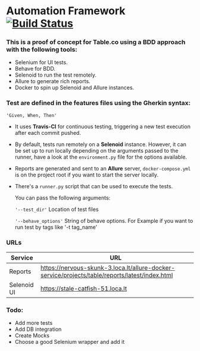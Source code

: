 # Automation Framework [![Build Status](https://travis-ci.com/ortsevlised/python_behave_tests.svg?token=x5Quo4yeKYWSC7Yayepw&branch=main)](https://travis-ci.com/github/ortsevlised/python_behave_tests/)

### This is a proof of concept for Table.co using a BDD approach with the following tools:

- Selenium for UI tests.
- Behave for BDD.
- Selenoid to run the test remotely.
- Allure to generate rich reports.
- Docker to spin up Selenoid and Allure instances.

### Test are defined in the features files using the Gherkin syntax:

`'Given, When, Then'`

- It uses **Travis-CI** for continuous testing, triggering a new test execution after each commit pushed.


- By default, tests run remotely on a **Selenoid** instance. However, it can be set up to run locally depending on the
  arguments passed to the runner, have a look at the `environment.py` file for the options available.


- Reports are generated and sent to an **Allure** server, `docker-compose.yml` is on the project root if you want to
  start the server locally.


- There's a `runner.py` script that can be used to execute the tests.

  You can pass the following arguments:

  `'--test_dir'` Location of test files

  `'--behave_options'` String of behave options. For Example if you want to run test by tags like '-t tag_name'

### URLs

| Service       | URL      |
| ---------- | -------- |
| Reports    | https://nervous-skunk-3.loca.lt/allure-docker-service/projects/table/reports/latest/index.html |
| Selenoid UI| https://stale-catfish-51.loca.lt  |

### Todo:

- Add more tests
- Add DB integration
- Create Mocks
- Choose a good Selenium wrapper and add it


